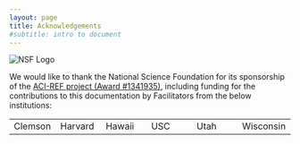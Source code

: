 ```yaml
---
layout: page
title: Acknowledgements
#subtitle: intro to document
---
```



![NSF Logo](../img/nsf1.gif) 

We would like to thank the National Science Foundation for its sponsorship of the 
<a href="http://www.nsf.gov/awardsearch/showAward?AWD_ID=1341935">ACI-REF project 
(Award #1341935)</a>, including funding for the contributions to 
this documentation by Facilitators from the below institutions:

<table width="100%"><tr>
<td width="16%">Clemson</td>
<td width="16%">Harvard</td>
<td width="16%">Hawaii</td>
<td width="16%">USC</td>
<td width="16%">Utah</td>
<td width="16%">Wisconsin</td>
</tr></table>